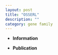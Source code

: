 ```yaml
---
layout: post
title: "OSSERL"
description: ""
category: gene family
---
```


* **Information**  

* **Publication**  


